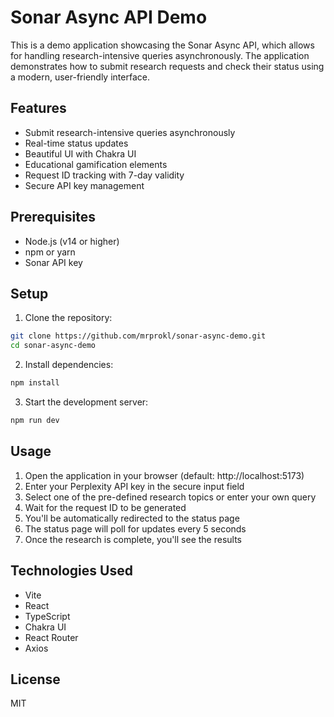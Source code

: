 # Sonar Async API Demo

This is a demo application showcasing the Sonar Async API, which allows for handling research-intensive queries asynchronously. The application demonstrates how to submit research requests and check their status using a modern, user-friendly interface.

## Features

- Submit research-intensive queries asynchronously
- Real-time status updates
- Beautiful UI with Chakra UI
- Educational gamification elements
- Request ID tracking with 7-day validity
- Secure API key management

## Prerequisites

- Node.js (v14 or higher)
- npm or yarn
- Sonar API key

## Setup

1. Clone the repository:
```bash
git clone https://github.com/mrprokl/sonar-async-demo.git
cd sonar-async-demo
```

2. Install dependencies:
```bash
npm install
```

3. Start the development server:
```bash
npm run dev
```

## Usage

1. Open the application in your browser (default: http://localhost:5173)
2. Enter your Perplexity API key in the secure input field
3. Select one of the pre-defined research topics or enter your own query
4. Wait for the request ID to be generated
5. You'll be automatically redirected to the status page
6. The status page will poll for updates every 5 seconds
7. Once the research is complete, you'll see the results

## Technologies Used

- Vite
- React
- TypeScript
- Chakra UI
- React Router
- Axios

## License

MIT 